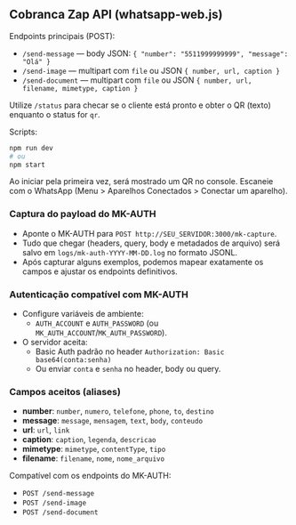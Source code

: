 ## Cobranca Zap API (whatsapp-web.js)

Endpoints principais (POST):

- `/send-message` — body JSON: `{ "number": "5511999999999", "message": "Olá" }`
- `/send-image` — multipart com `file` ou JSON `{ number, url, caption }`
- `/send-document` — multipart com `file` ou JSON `{ number, url, filename, mimetype, caption }`

Utilize `/status` para checar se o cliente está pronto e obter o QR (texto) enquanto o status for `qr`.

Scripts:

```bash
npm run dev
# ou
npm start
```

Ao iniciar pela primeira vez, será mostrado um QR no console. Escaneie com o WhatsApp (Menu > Aparelhos Conectados > Conectar um aparelho).

### Captura do payload do MK-AUTH

- Aponte o MK-AUTH para `POST http://SEU_SERVIDOR:3000/mk-capture`.
- Tudo que chegar (headers, query, body e metadados de arquivo) será salvo em `logs/mk-auth-YYYY-MM-DD.log` no formato JSONL.
- Após capturar alguns exemplos, podemos mapear exatamente os campos e ajustar os endpoints definitivos.

### Autenticação compatível com MK-AUTH

- Configure variáveis de ambiente:
  - `AUTH_ACCOUNT` e `AUTH_PASSWORD` (ou `MK_AUTH_ACCOUNT`/`MK_AUTH_PASSWORD`).
- O servidor aceita:
  - Basic Auth padrão no header `Authorization: Basic base64(conta:senha)`
  - Ou enviar `conta` e `senha` no header, body ou query.

### Campos aceitos (aliases)
- **number**: `number`, `numero`, `telefone`, `phone`, `to`, `destino`
- **message**: `message`, `mensagem`, `text`, `body`, `conteudo`
- **url**: `url`, `link`
- **caption**: `caption`, `legenda`, `descricao`
- **mimetype**: `mimetype`, `contentType`, `tipo`
- **filename**: `filename`, `nome`, `nome_arquivo`

Compatível com os endpoints do MK-AUTH:
- `POST /send-message`
- `POST /send-image`
- `POST /send-document`


